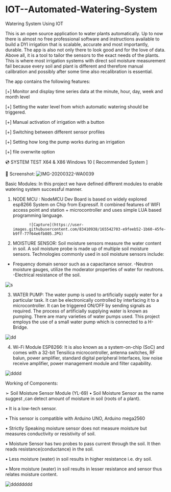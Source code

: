# IOT--Automated-Watering-System
Watering System Using IOT

This is an open source application to water plants automatically. Up to now there is almost no free professional
software and instructions available to build a DYI irrigation that is scalable, accurate and most importantly, durable.
The app is also not only there to look good and for the love of data. Above all, it is a tool to tailor the sensors 
to the exact needs of the plants. This is where most irrigation systems with direct soil moisture measurement fail because every 
soil and plant is different and therefore manual calibration and possibly after some time also recalibration is essential.


The app contains the following features:

[+] Monitor and display time series data at the minute, hour, day, week and month level

[+] Setting the water level from which automatic watering should be triggered.

[+] Manual activation of irrigation with a button

[+] Switching between different sensor profiles

[+] Setting how long the pump works during an irrigation

[+] file overwrite option









💿 SYSTEM TEST X64 & X86
Windows 10 [ Recommended System ]



🌌 Screenshot:
       ![IMG-20200322-WA0039](https://user-images.githubusercontent.com/83410938/165538407-ccaa1aea-66f7-4022-abf5-eb08361392cb.jpeg)




Basic Modules:
In this project we have defined different modules to enable watering system successful manner.

1) NODE MCU : NodeMCU Dev Board is based on widely explored esp8266 System on Chip from 
Expressif. It combined features of WIFI access point and station + microcontroller and uses 
simple LUA based programming language.

              ![Capture](https://user-images.githubusercontent.com/83410938/165542703-e9feeb52-1b60-45fe-b9ff-77f64e6fb805.JPG)
                     


2) MOISTURE SENSOR: Soil moisture sensors measure the water content in soil. A soil moisture probe is made up of multiple soil moisture sensors. Technologies commonly used in soil moisture sensors include: 
- Frequency domain sensor such as a capacitance sensor.
-Neutron moisture gauges, utilize the moderator properties of water for neutrons.  
-Electrical resistance of the soil.
                                               
![s](https://user-images.githubusercontent.com/83410938/165542727-052f69ed-8f25-40a6-939b-ebd72574fe44.JPG)



3) WATER PUMP:
The water pump is used to artificially supply water for a particular task. It can be electronically controlled by interfacing it to a microcontroller. It can be triggered ON/OFF by sending signals as required. The process of artificially supplying water is known as pumping. There are many varieties of water pumps used. This project employs the use of a small water pump which is connected to a H-Bridge.

![dd](https://user-images.githubusercontent.com/83410938/165542746-9d8bcab9-b75d-4c59-a919-88868b78c147.JPG)


4) Wi-Fi Module ESP8266:
It is also known as a system-on-chip (SoC) and comes with a 32-bit Tensilica microcontroller, antenna switches, RF balun, power amplifier, standard digital peripheral Interfaces, low noise receive amplifier, power management module and filter capability.

![dddd](https://user-images.githubusercontent.com/83410938/165542758-913a80b1-8686-41d8-a944-2030f3cef2a1.JPG)

                               


 Working of Components:  

➢ Soil Moisture Sensor Module (YL-69) 
  • Soil Moisture Sensor as the name suggest ,can detect amount of moisture in soil (roots of a plant).
  
  • It is a low-tech sensor. 
  
  • This sensor is compatible with Arduino UNO, Arduino mega2560
  
 • Strictly Speaking moisture sensor does not measure moisture but measures conductivity or resistivity of soil. 
 
 • Moisture Sensor has two probes to pass current through the soil. It then reads resistance(conductance) in the soil.
 
 • Less moisture (water) in soil results in higher resistance i.e. dry soil. 
 
• More moisture (water) in soil results in lesser resistance and sensor thus relates  moisture content. 


![dddddddd](https://user-images.githubusercontent.com/83410938/165542771-5ff140e1-bf8f-42b4-8db8-7e543bd1301e.JPG)



               



           



        
   






